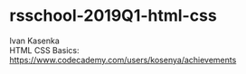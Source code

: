 # rsschool-2019Q1-html-css  
Ivan Kasenka  
HTML CSS Basics: https://www.codecademy.com/users/kosenya/achievements  
